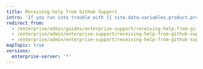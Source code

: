 ```yaml
---
title: Receiving help from GitHub Support
intro: 'If you run into trouble with {{ site.data.variables.product.product_location_enterprise }}, {{ site.data.variables.contact.github_support }} can help you out.'
redirect_from:
  - /enterprise/admin/guides/enterprise-support/receiving-help-from-github-enterprise-support/
  - /enterprise/admin/enterprise-support/receiving-help-from-github-support
  - /enterprise/admin/enterprise-support/receiving-help-from-github-support
mapTopic: true
versions:
  enterprise-server: '*'
---
```


